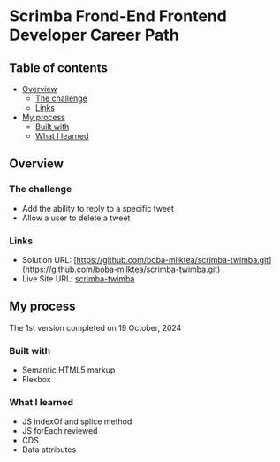 # Scrimba Frond-End Frontend Developer Career Path

## Table of contents

- [Overview](#overview)
  - [The challenge](#the-challenge)
  - [Links](#links)
- [My process](#my-process)
  - [Built with](#built-with)
  - [What I learned](#what-i-learned)


## Overview

### The challenge

- Add the ability to reply to a specific tweet
- Allow a user to delete a tweet


### Links

- Solution URL: [https://github.com/boba-milktea/scrimba-twimba.git](https://github.com/boba-milktea/scrimba-twimba.git)
- Live Site URL: [scrimba-twimba](https://boba-milktea.github.io/Interactive-rating/)

## My process

The 1st version completed on 19 October, 2024


### Built with

- Semantic HTML5 markup
- Flexbox

### What I learned

- JS indexOf and splice method 
- JS forEach reviewed 
- CDS
- Data attributes 
 
 
